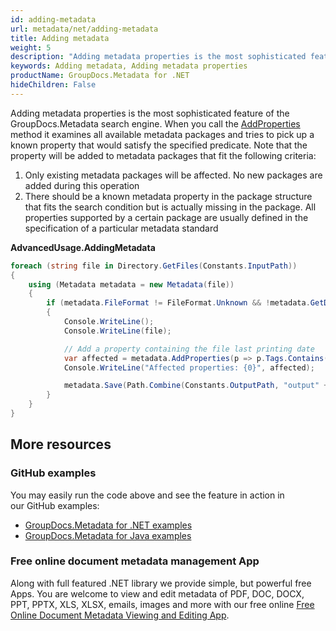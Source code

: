 ```yaml
---
id: adding-metadata
url: metadata/net/adding-metadata
title: Adding metadata
weight: 5
description: "Adding metadata properties is the most sophisticated feature of the GroupDocs.Metadata search engine"
keywords: Adding metadata, Adding metadata properties
productName: GroupDocs.Metadata for .NET
hideChildren: False
---
```

Adding metadata properties is the most sophisticated feature of the GroupDocs.Metadata search engine. When you call the [AddProperties](https://apireference.groupdocs.com/net/metadata/groupdocs.metadata/metadata/methods/addproperties) method it examines all available metadata packages and tries to pick up a known property that would satisfy the specified predicate. Note that the property will be added to metadata packages that fit the following criteria: 

1.  Only existing metadata packages will be affected. No new packages are added during this operation
2.  There should be a known metadata property in the package structure that fits the search condition but is actually missing in the package. All properties supported by a certain package are usually defined in the specification of a particular metadata standard

**AdvancedUsage.AddingMetadata**

```csharp
foreach (string file in Directory.GetFiles(Constants.InputPath))
{
	using (Metadata metadata = new Metadata(file))
	{
		if (metadata.FileFormat != FileFormat.Unknown && !metadata.GetDocumentInfo().IsEncrypted)
		{
			Console.WriteLine();
			Console.WriteLine(file);

			// Add a property containing the file last printing date
			var affected = metadata.AddProperties(p => p.Tags.Contains(Tags.Time.Printed), new PropertyValue(DateTime.Now));
			Console.WriteLine("Affected properties: {0}", affected);

			metadata.Save(Path.Combine(Constants.OutputPath, "output" + Path.GetExtension(file)));
		}
	}
}
```

## More resources
### GitHub examples
You may easily run the code above and see the feature in action in our GitHub examples:
*   [GroupDocs.Metadata for .NET examples](https://github.com/groupdocs-metadata/GroupDocs.Metadata-for-.NET)    
*   [GroupDocs.Metadata for Java examples](https://github.com/groupdocs-metadata/GroupDocs.Metadata-for-Java)    

### Free online document metadata management App
Along with full featured .NET library we provide simple, but powerful free Apps.
You are welcome to view and edit metadata of PDF, DOC, DOCX, PPT, PPTX, XLS, XLSX, emails, images and more with our free online [Free Online Document Metadata Viewing and Editing App](https://products.groupdocs.app/metadata).